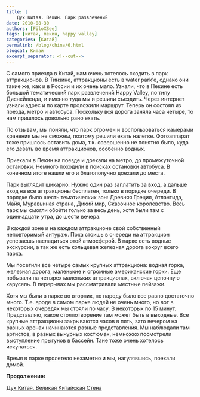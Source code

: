 ```yaml
---
title: |
    Дух Китая. Пекин. Парк развлечений
date: 2010-08-30
authors: [FiloXSee]
tags: [китай, пекин, happy valley]
categories: [Китай]
permalink: /blog/china/6.html
blogcat: Китай
excerpt_separator: <!--cut-->
---
```


С самого приезда в Китай, нам очень хотелось сходить в парк аттракционов. В Тинзине, аттракционы есть в water park’е, однако они такие же, как и в России и их очень мало. Узнали, что в Пекине есть большой тематический парк развлечений Happy Valley, по типу Диснейленда, и именно туда мы и решили съездить. Через интернет узнали адрес и по карте проложили маршрут. Теперь он состоял из поезда, метро и автобуса. Поскольку вся дорога заняла часа четыре, то нам пришлось довольно рано ехать.

<!--cut-->

По отзывам, мы поняли, что парк огромен и воспользоваться камерами хранения мы не сможем, поэтому решили ехать налегке. Фотоаппарат тоже пришлось оставить дома, т.к. совершенно не понятно было, куда его девать во время аттракционов, особенно водных.

Приехали в Пекин на поезде и доехали на метро, до промежуточной остановки. Немного походили в поисках остановки автобуса. В конечном итоге нашли его и благополучно доехали до места.

Парк выглядит шикарно. Нужно один раз заплатить за вход, а дальше вход на все аттракционы бесплатен, только в порядке очереди. В порядке было шесть тематических зон: Древняя Греция, Атлантида, Майя, Муравьиная страна, Дикий мир, Сказочное королевство. Весь парк мы смогли обойти только за весь день, хотя были там с одиннадцати утра, до шести вечера. 

В каждой зоне и на каждом аттракционе свой собственный неповторимый антураж. Пока стоишь в очереди на аттракцион успеваешь насладиться этой атмосферой. В парке есть водные экскурсии, а так же есть кольцевая железная дорога вокруг всего парка.

Мы посетили все четыре самых крупных аттракциона: водная горка, железная дорога, маленькие и огромные американские горки. Еще побывали на четырех маленьких аттракционах, включая цепочную карусель. В перерывах мы рассматривали местные пейзажи.

Хотя мы были в парке во вторник, но народу было все равно достаточно много. Т.е. вроде в самом парке людей не очень много, но вот в некоторых очередях мы стояли по часу. В некоторых по 15 минут. Представляю, какое столпотворение там может быть в выходные. Все крупные аттракционы закрываются часов в пять, зато вечером на разных аренах начинаются разные представления. Мы наблюдали там артистов, в разных вычурных костюмах, немножко посмотрели выступление прыгунов в бассейн. Тане тоже очень хотелось искупаться.

Время в парке пролетело незаметно и мы, нагулявшись, поехали домой.


**Продолжение:**

[Дух Китая. Великая Китайская Стена](http://itw66.ru/blog/china/7.html)
